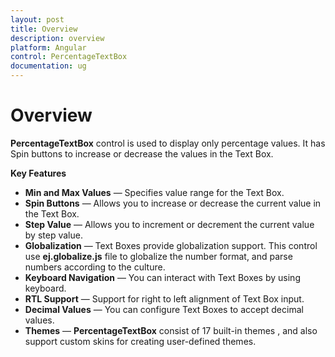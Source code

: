 ```yaml
---
layout: post
title: Overview
description: overview
platform: Angular
control: PercentageTextBox 
documentation: ug
---
```


# Overview

**PercentageTextBox** control is used to display only percentage values. It has Spin buttons to increase or decrease the values in the Text Box.

**Key Features**

* **Min and Max Values** — Specifies value range for the Text Box.
* **Spin Buttons** — Allows you to increase or decrease the current value in the Text Box.
* **Step Value** — Allows you to increment or decrement the current value by step value.
* **Globalization** — Text Boxes provide globalization support. This control use **ej.globalize.js** file to globalize the number format, and parse numbers according to the culture.
* **Keyboard Navigation** — You can interact with Text Boxes by using keyboard.
* **RTL Support** — Support for right to left alignment of Text Box input.
* **Decimal Values** — You can configure Text Boxes to accept decimal values.
* **Themes** — **PercentageTextBox** consist of 17 built-in themes , and also support custom skins for creating user-defined themes.